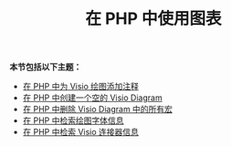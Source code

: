 ﻿---
title: 在 PHP 中使用图表
type: docs
weight: 30
url: /zh/java/working-with-diagrams-in-php/
---
**本节包括以下主题：**

- [在 PHP 中为 Visio 绘图添加注释](/diagram/zh/java/add-comments-to-visio-drawings-in-php/)
- [在 PHP 中创建一个空的 Visio Diagram](/diagram/zh/java/create-an-empty-visio-diagram-in-php/)
- [在 PHP 中删除 Visio Diagram 中的所有宏](/diagram/zh/java/remove-all-macros-from-the-visio-diagram-in-php/)
- [在 PHP 中检索绘图字体信息](/diagram/zh/java/retrieve-drawing-font-information-in-php/)
- [在 PHP 中检索 Visio 连接器信息](/diagram/zh/java/retrieve-visio-connectors-information-in-php/)
